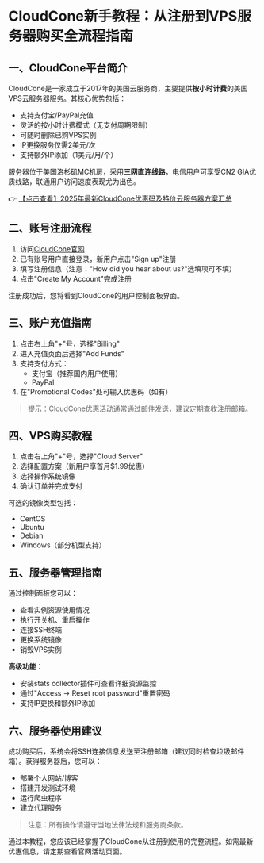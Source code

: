 # CloudCone新手教程：从注册到VPS服务器购买全流程指南

## 一、CloudCone平台简介

CloudCone是一家成立于2017年的美国云服务商，主要提供**按小时计费**的美国VPS云服务器服务。其核心优势包括：

- 支持支付宝/PayPal充值
- 灵活的按小时计费模式（无支付周期限制）
- 可随时删除已购VPS实例
- IP更换服务仅需2美元/次
- 支持额外IP添加（1美元/月/个）

服务器位于美国洛杉矶MC机房，采用**三网直连线路**，电信用户可享受CN2 GIA优质线路，联通用户访问速度表现尤为出色。

👉 [【点击查看】2025年最新CloudCone优惠码及特价云服务器方案汇总](https://bit.ly/Cloudcone)

## 二、账号注册流程

1. 访问[CloudCone官网](https://bit.ly/Cloudcone)
2. 已有账号用户直接登录，新用户点击"Sign up"注册
3. 填写注册信息（注意："How did you hear about us?"选填项可不填）
4. 点击"Create My Account"完成注册

注册成功后，您将看到CloudCone的用户控制面板界面。

## 三、账户充值指南

1. 点击右上角"+"号，选择"Billing"
2. 进入充值页面后选择"Add Funds"
3. 支持支付方式：
   - 支付宝（推荐国内用户使用）
   - PayPal
4. 在"Promotional Codes"处可输入优惠码（如有）

> 提示：CloudCone优惠活动通常通过邮件发送，建议定期查收注册邮箱。

## 四、VPS购买教程

1. 点击右上角"+"号，选择"Cloud Server"
2. 选择配置方案（新用户享首月$1.99优惠）
3. 选择操作系统镜像
4. 确认订单并完成支付

可选的镜像类型包括：
- CentOS
- Ubuntu
- Debian
- Windows（部分机型支持）

## 五、服务器管理指南

通过控制面板您可以：

- 查看实例资源使用情况
- 执行开关机、重启操作
- 连接SSH终端
- 更换系统镜像
- 销毁VPS实例

**高级功能**：
- 安装stats collector插件可查看详细资源监控
- 通过"Access → Reset root password"重置密码
- 支持IP更换和额外IP添加

## 六、服务器使用建议

成功购买后，系统会将SSH连接信息发送至注册邮箱（建议同时检查垃圾邮件箱）。获得服务器后，您可以：

- 部署个人网站/博客
- 搭建开发测试环境
- 运行爬虫程序
- 建立代理服务

> 注意：所有操作请遵守当地法律法规和服务商条款。

通过本教程，您应该已经掌握了CloudCone从注册到使用的完整流程。如需最新优惠信息，请定期查看官网活动页面。